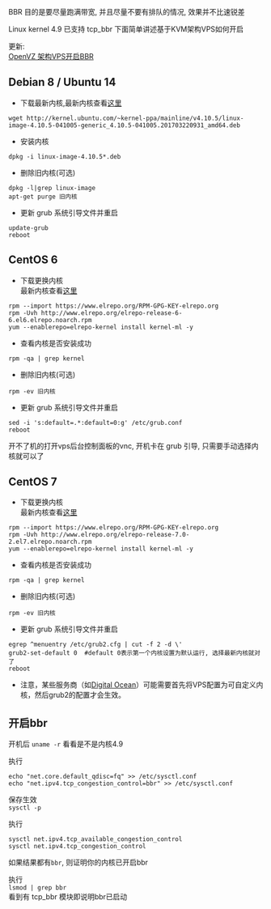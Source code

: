 BBR 目的是要尽量跑满带宽, 并且尽量不要有排队的情况, 效果并不比速锐差

Linux kernel 4.9 已支持 tcp_bbr 下面简单讲述基于KVM架构VPS如何开启  

更新:  
[OpenVZ 架构VPS开启BBR](https://www.91yun.org/archives/4996)

## Debian 8 / Ubuntu 14

- 下载最新内核,最新内核查看[这里](http://kernel.ubuntu.com/~kernel-ppa/mainline)  
```
wget http://kernel.ubuntu.com/~kernel-ppa/mainline/v4.10.5/linux-image-4.10.5-041005-generic_4.10.5-041005.201703220931_amd64.deb
```

- 安装内核
```
dpkg -i linux-image-4.10.5*.deb
```

-  删除旧内核(可选)
```
dpkg -l|grep linux-image 
apt-get purge 旧内核
```

- 更新 grub 系统引导文件并重启
```
update-grub
reboot
```

## CentOS 6

- 下载更换内核  
最新内核查看[这里](http://elrepo.org/linux/kernel/el6/x86_64/RPMS/)
```
rpm --import https://www.elrepo.org/RPM-GPG-KEY-elrepo.org
rpm -Uvh http://www.elrepo.org/elrepo-release-6-6.el6.elrepo.noarch.rpm
yum --enablerepo=elrepo-kernel install kernel-ml -y
```

- 查看内核是否安装成功  
```
rpm -qa | grep kernel
```

- 删除旧内核(可选)  
```
rpm -ev 旧内核  
```

- 更新 grub 系统引导文件并重启
```
sed -i 's:default=.*:default=0:g' /etc/grub.conf
reboot
```
开不了机的打开vps后台控制面板的vnc, 开机卡在 grub 引导, 只需要手动选择内核就可以了


## CentOS 7

- 下载更换内核  
最新内核查看[这里](http://elrepo.org/linux/kernel/el7/x86_64/RPMS/)
```
rpm --import https://www.elrepo.org/RPM-GPG-KEY-elrepo.org
rpm -Uvh http://www.elrepo.org/elrepo-release-7.0-2.el7.elrepo.noarch.rpm
yum --enablerepo=elrepo-kernel install kernel-ml -y
```

- 查看内核是否安装成功  
```
rpm -qa | grep kernel
```

- 删除旧内核(可选)  
```
rpm -ev 旧内核  
```

- 更新 grub 系统引导文件并重启
```
egrep ^menuentry /etc/grub2.cfg | cut -f 2 -d \'
grub2-set-default 0  #default 0表示第一个内核设置为默认运行, 选择最新内核就对了
reboot
```
- 注意，某些服务商（如[Digital Ocean](https://www.digitalocean.com/community/tutorials/how-to-update-a-digitalocean-server-s-kernel )）可能需要首先将VPS配置为可自定义内核，然后grub2的配置才会生效。

## 开启bbr
开机后 `uname -r`  看看是不是内核4.9  

执行  
```
echo "net.core.default_qdisc=fq" >> /etc/sysctl.conf
echo "net.ipv4.tcp_congestion_control=bbr" >> /etc/sysctl.conf
```

保存生效  
`sysctl -p`  

执行  
```
sysctl net.ipv4.tcp_available_congestion_control
sysctl net.ipv4.tcp_congestion_control
```
如果结果都有`bbr`, 则证明你的内核已开启bbr  

执行  
`lsmod | grep bbr`  
看到有 tcp_bbr 模块即说明bbr已启动  